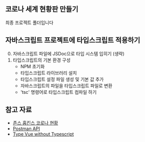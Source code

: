 ## 코로나 세계 현황판 만들기

최종 프로젝트 폴더입니다

## 자바스크립트 프로젝트에 타입스크립트 적용하기

0. 자바스크립트 파일에 JSDoc으로 타입 시스템 입히기 (생략)
1. 타입스크립트의 기본 환경 구성
    - NPM 초기화
    - 타입스크립트 라이브러리 설치
    - 타입스크립트 설정 파일 생성 및 기본 값 추가
    - 자바스크립트의 파일을 타입스크립트 파일로 변환
    - 'tsc' 명령어로 타입스크립트 컴파일 하기


## 참고 자료

- [존스 홉킨스 코로나 현황](https://www.arcgis.com/apps/opsdashboard/index.html#/bda7594740fd40299423467b48e9ecf6)
- [Postman API](https://documenter.getpostman.com/view/10808728/SzS8rjbc?version=latest#27454960-ea1c-4b91-a0b6-0468bb4e6712)
- [Type Vue without Typescript](https://blog.usejournal.com/type-vue-without-typescript-b2b49210f0b)